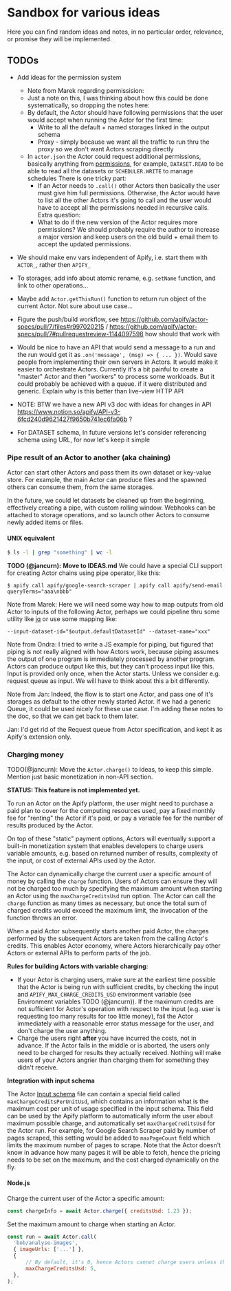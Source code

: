 
# Sandbox for various ideas

Here you can find random ideas and notes, in no particular order, relevance, or promise they will be implemented.

## TODOs


- Add ideas for the permission system
  - Note from Marek regarding permissision:
  - Just a note on this, I was thinking about how this could be done systematically, so dropping the notes here:
  - By default, the Actor should have following permissions that the user would accept when running the Actor for the first time:
      - Write to all the default + named storages linked in the output schema
      - Proxy - simply because we want all the traffic to run thru the proxy so we don't want Actors scraping directly
  - In `actor.json` the Actor could request additional permissions, basically anything from [permissions](https://docs.apify.com/access-rights/list-of-permissions#actor-task), for example, `DATASET.READ` to be able to read all the datasets or `SCHEDULER.WRITE` to manage schedules
  There is one tricky part:
    - If an Actor needs to `.call()` other Actors then basically the user must give him full permissions. Otherwise, the Actor would have to list all the other Actors it's going to call and the user would have to accept all the permissions needed in recursive calls.
  Extra question:
    - What to do if the new version of the Actor requires more permissions? We should probably require the author to increase a major version and keep users on the old build + email them to accept the updated permissions.

- We should make env vars independent of Apify, i.e. start them with `ACTOR_`, rather then `APIFY_`

- To storages, add info about atomic rename, e.g. `setName` function, and link to other operations...

- Maybe add `Actor.getThisRun()` function to return run object of the current Actor. Not sure about use case...

- Figure the push/build workflow, see https://github.com/apify/actor-specs/pull/7/files#r997020215 
   / https://github.com/apify/actor-specs/pull/7#pullrequestreview-1144097598 
   how should that work with

- Would be nice to have an API that would send a message to a run and the run would get it as `.on('message', (msg) => { ... })`. Would save people from implementing their own servers in Actors.
  It would make it easier to orchestrate Actors. Currently it's a bit painful to create a "master" Actor and then "workers" to process some workloads. But it could probably be achieved with a queue. if it were distributed and generic.
   Explain why is this better than live-view HTTP API


- NOTE: BTW we have a new API v3 doc with ideas for changes in API https://www.notion.so/apify/API-v3-6fcd240d9621427f9650b741ec6fa06b ?

- For DATASET schema, In future versions let's consider referencing schema using URL, for now let's keep it simple



### Pipe result of an Actor to another (aka chaining)

Actor can start other Actors and
pass them its own dataset or key-value store.
For example, the main Actor can produce files
and the spawned others can consume them, from the same storages.

In the future, we could let datasets be cleaned up from the beginning,
effectively creating a pipe, with custom rolling window.
Webhooks can be attached to storage operations,
and so launch other Actors to consume newly added items or files.

#### UNIX equivalent

```bash
$ ls -l | grep "something" | wc -l
```

**TODO (@jancurn):** **Move to IDEAS.md** We could have a special CLI support for creating Actor chains using pipe operator,
like this:

```
$ apify call apify/google-search-scraper | apify call apify/send-email queryTerms="aaa\nbbb"
```

Note from Marek:
Here we will need some way how to map outputs from old Actor to inputs of the following Actor, perhaps we could pipeline thru some utility like [jq](https://stedolan.github.io/jq/tutorial/)
or use some mapping like:

```
--input-dataset-id="$output.defaultDatasetId" --dataset-name="xxx"
```

Note from Ondra:
I tried to write a JS example for piping, but figured that piping is not really aligned with how Actors work, because piping assumes the output of one program is immediately processed by another program. Actors can produce output like this, but they can't process input like this. Input is provided only once, when the Actor starts. Unless we consider e.g. request queue as input. We will have to think about this a bit differently.

Note from Jan:
Indeed, the flow is to start one Actor, and pass one of it's storages as default to the other newly started Actor. If we had a generic Queue, it could be used nicely for these use case. I'm adding these notes to the doc, so that we can get back to them later.

Jan: I'd get rid of the Request queue from Actor specification, and kept it as Apify's extension only.



### Charging money

TODO(@jancurn): Move the `Actor.charge()` to ideas, to keep this simple.
Mention just basic monetization in non-API section.

**STATUS: This feature is not implemented yet.**

To run an Actor on the Apify platform, the user might need
to purchase a paid plan to cover for the computing resources used,
pay a fixed monthly fee for "renting" the Actor if it's paid,
or pay a variable fee for the number of results produced by the Actor.

On top of these "static" payment options, Actors will eventually support
a built-in monetization system that enables developers to charge users variable
amounts, e.g. based on returned number of results,
complexity of the input, or cost of external APIs used by the Actor.

The Actor can dynamically charge the current user a specific amount of money
by calling the `charge` function.
Users of Actors can ensure they will not be charged too much by specifying
the maximum amount when starting an Actor using the `maxChargeCreditsUsd` run option.
The Actor can call the `charge` function as many times as necessary,
but once the total sum of charged credits would exceed the maximum limit,
the invocation of the function throws an error.

When a paid Actor subsequently starts another paid Actor, the charges performed
by the subsequent Actors are taken from the calling Actor's credits.
This enables Actor economy, where Actors hierarchically pay other Actors or external APIs
to perform parts of the job.

**Rules for building Actors with variable charging:**

<!-- TODO: Should be called ACTOR_MAX_CHARGE_CREDITS_USD? -->

- If your Actor is charging users, make sure at the earliest time possible  
  that the Actor is being run with sufficient credits, by checking the input
  and `APIFY_MAX_CHARGE_CREDITS_USD` environment variable (see Environment variables TODO (@jancurn)).
  If the maximum credits are not sufficient for Actor's operation with respect
  to the input (e.g. user is requesting too many results for too little money),
  fail the Actor immediately with a reasonable error status message for the user,
  and don't charge the user anything.
- Charge the users right **after** you have incurred the costs,
  not in advance. If the Actor fails in the middle or is aborted, the users
  only need to be charged for results they actually received.
  Nothing will make users of your Actors angrier than charging them for something they didn't receive.

**Integration with input schema**

The Actor [Input schema](INPUT_SCHEMA.md) file can contain a special field called
`maxChargeCreditsPerUnitUsd`, which contains an information what is the maximum cost
per unit of usage specified in the input schema.
This field can be used by the Apify platform to automatically inform the user about
maximum possible charge, and automatically set `maxChargeCreditsUsd` for the Actor run.
For example,
for Google Search Scraper paid by number of pages scraped, this setting would be
added to `maxPageCount` field which limits the maximum number of pages to scrape.
Note that the Actor doesn't know in advance how many pages it will be able to fetch,
hence the pricing needs to be set on the maximum, and the cost charged dynamically on the fly.

<!-- TODO: Shall we create another Actor status `CREDITS_EXCEEDED` instead of `FAILED` ?
That could provide for better UX. Probably not, it would be an overkill... -->

#### Node.js

Charge the current user of the Actor a specific amount:

```js
const chargeInfo = await Actor.charge({ creditsUsd: 1.23 });
```

Set the maximum amount to charge when starting an Actor.

```js
const run = await Actor.call(
  'bob/analyse-images',
  { imageUrls: ['...'] },
  {
      // By default, it's 0, hence Actors cannot charge users unless they explicitely allow that.
      maxChargeCreditsUsd: 5,
  },
);
```
